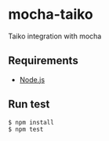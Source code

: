 # mocha-taiko
Taiko integration with mocha

## Requirements

* [Node.js](https://nodejs.org/en/)

## Run test

```
$ npm install
$ npm test
```
